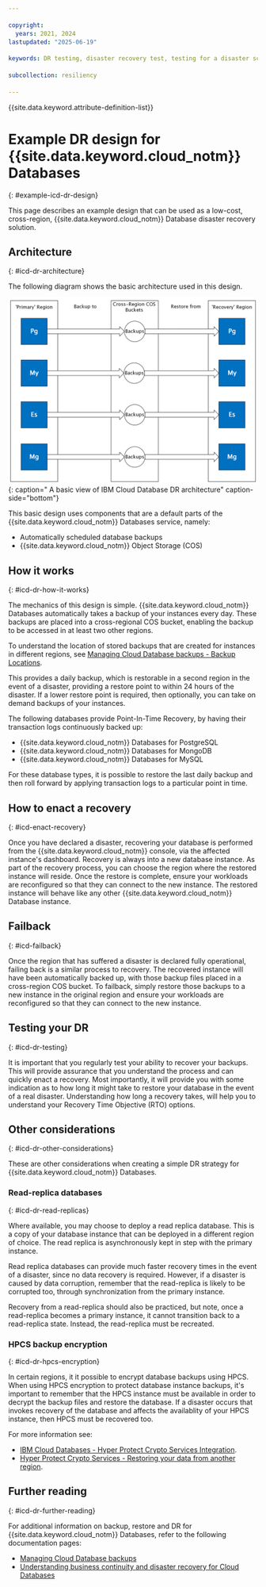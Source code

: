 ```yaml
---

copyright:
  years: 2021, 2024
lastupdated: "2025-06-19"

keywords: DR testing, disaster recovery test, testing for a disaster scenario, dry test, switch over, DR simulation, databases

subcollection: resiliency

---
```


{{site.data.keyword.attribute-definition-list}}

# Example DR design for {{site.data.keyword.cloud_notm}} Databases
{: #example-icd-dr-design}

This page describes an example design that can be used as a low-cost, cross-region, {{site.data.keyword.cloud_notm}} Database disaster recovery solution.

## Architecture
{: #icd-dr-architecture}

The following diagram shows the basic architecture used in this design.

![Diagram showing the basic ICD DR architecture](images/simple-icd-dr-arch2.svg "Diagram depicting a basic view of IBM Cloud Database DR architecture"){: caption=" A basic view of IBM Cloud Database DR architecture" caption-side="bottom"}

This basic design uses components that are a default parts of the {{site.data.keyword.cloud_notm}} Databases service, namely:

* Automatically scheduled database backups
* {{site.data.keyword.cloud_notm}} Object Storage (COS)

## How it works
{: #icd-dr-how-it-works}

The mechanics of this design is simple. {{site.data.keyword.cloud_notm}} Databases automatically takes a backup of your instances every day. These backups are placed into a cross-regional COS bucket, enabling the backup to be accessed in at least two other regions.

To understand the location of stored backups that are created for instances in different regions, see [Managing Cloud Database backups - Backup Locations](/docs/cloud-databases?topic=cloud-databases-dashboard-backups&interface=ui#backup-locations).

This provides a daily backup, which is restorable in a second region in the event of a disaster, providing a restore point to within 24 hours of the disaster. If a lower restore point is required, then optionally, you can take on demand backups of your instances.

The following databases provide Point-In-Time Recovery, by having their transaction logs continuously backed up:

* {{site.data.keyword.cloud_notm}} Databases for PostgreSQL
* {{site.data.keyword.cloud_notm}} Databases for MongoDB
* {{site.data.keyword.cloud_notm}} Databases for MySQL

For these database types, it is possible to restore the last daily backup and then roll forward by applying transaction logs to a particular point in time.

## How to enact a recovery
{: #icd-enact-recovery}

Once you have declared a disaster, recovering your database is performed from the {{site.data.keyword.cloud_notm}} console, via the affected instance's dashboard. Recovery is always into a new database instance. As part of the recovery process, you can choose the region where the restored instance will reside. Once the restore is complete, ensure your workloads are reconfigured so that they can connect to the new instance. The restored instance will behave like any other {{site.data.keyword.cloud_notm}} Database instance.

## Failback
{: #icd-failback}

Once the region that has suffered a disaster is declared fully operational, failing back is a similar process to recovery. The recovered instance will have been automatically backed up, with those backup files placed in a cross-region COS bucket. To failback, simply restore those backups to a new instance in the original region and ensure your workloads are reconfigured so that they can connect to the new instance.

## Testing your DR
{: #icd-dr-testing}

It is important that you regularly test your ability to recover your backups. This will provide assurance that you understand the process and can quickly enact a recovery. Most importantly, it will provide you with some indication as to how long it might take to restore your database in the event of a real disaster. Understanding how long a recovery takes, will help you to understand your Recovery Time Objective (RTO) options.

## Other considerations
{: #icd-dr-other-considerations}

These are other considerations when creating a simple DR strategy for {{site.data.keyword.cloud_notm}} Databases.

### Read-replica databases
{: #icd-dr-read-replicas}

Where available, you may choose to deploy a read replica database. This is a copy of your database instance that can be deployed in a different region of choice. The read replica is asynchronously kept in step with the primary instance.

Read replica databases can provide much faster recovery times in the event of a disaster, since no data recovery is required. However, if a disaster is caused by data corruption, remember that the read-replica is likely to be corrupted too, through synchronization from the primary instance.

Recovery from a read-replica should also be practiced, but note, once a read-replica becomes a primary instance, it cannot transition back to a read-replica state. Instead, the read-replica must be recreated.

### HPCS backup encryption
{: #icd-dr-hpcs-encryption}

In certain regions, it it possible to encrypt database backups using HPCS. When using HPCS encryption to protect database instance backups, it's important to remember that the HPCS instance must be available in order to decrypt the backup files and restore the database. If a disaster occurs that invokes recovery of the database and affects the availablity of your HPCS instance, then HPCS must be recovered too.

For more information see:

* [IBM Cloud Databases - Hyper Protect Crypto Services Integration](/docs/cloud-databases?topic=cloud-databases-hpcs#use-hpcs-backups).
* [Hyper Protect Crypto Services - Restoring your data from another region](/docs/hs-crypto?topic=hs-crypto-restore-data).

## Further reading
{: #icd-dr-further-reading}

For additional information on backup, restore and DR for {{site.data.keyword.cloud_notm}} Databases, refer to the following documentation pages:

* [Managing Cloud Database backups](/docs/cloud-databases?topic=cloud-databases-dashboard-backups&interface=ui)
* [Understanding business continuity and disaster recovery for Cloud Databases](/docs/cloud-databases?topic=cloud-databases-bc-dr)
